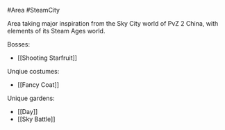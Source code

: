 #Area #SteamCity

Area taking major inspiration from the Sky City world of PvZ 2 China, with elements of its Steam Ages world.

Bosses:
- [[Shooting Starfruit]]

Unqiue costumes:
- [[Fancy Coat]]

Unique gardens:
- [[Day]]
- [[Sky Battle]]